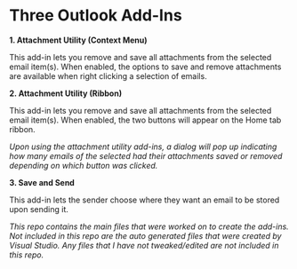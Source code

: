 # Three Outlook Add-Ins

**1. Attachment Utility (Context Menu)**

This add-in lets you remove and save all attachments from the selected email item(s). When enabled, the options to save and remove attachments are available when right clicking a selection of emails.

**2. Attachment Utility (Ribbon)**

This add-in lets you remove and save all attachments from the selected email item(s). When enabled, the two buttons will appear on the Home tab ribbon.

*Upon using the attachment utility add-ins, a dialog will pop up indicating how many emails of the selected had their attachments saved or removed depending on which button was clicked.*

**3. Save and Send**

This add-in lets the sender choose where they want an email to be stored upon sending it.


_This repo contains the main files that were worked on to create the add-ins. Not included in this repo are the auto generated files that were created by Visual Studio. Any files that I have not tweaked/edited are not included in this repo._
